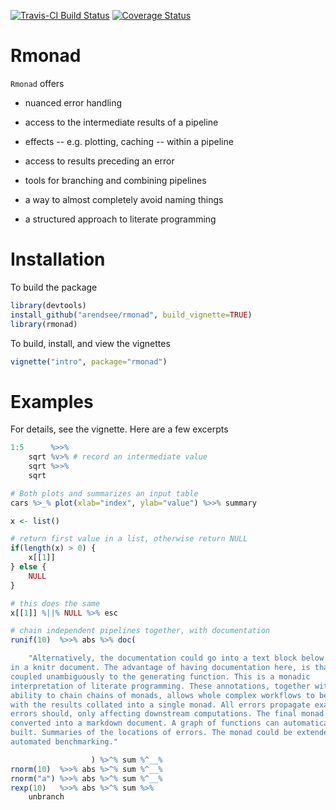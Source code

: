 [![Travis-CI Build Status](https://travis-ci.org/arendsee/rmonad.svg?branch=master)](https://travis-ci.org/arendsee/rmonad)
[![Coverage Status](https://img.shields.io/codecov/c/github/arendsee/rmonad/master.svg)](https://codecov.io/github/arendsee/rmonad?branch=master)

# Rmonad

`Rmonad` offers

 * nuanced error handling

 * access to the intermediate results of a pipeline

 * effects -- e.g. plotting, caching -- within a pipeline

 * access to results preceding an error

 * tools for branching and combining pipelines

 * a way to almost completely avoid naming things

 * a structured approach to literate programming

# Installation

To build the package

```R
library(devtools)
install_github("arendsee/rmonad", build_vignette=TRUE)
library(rmonad)
```

To build, install, and view the vignettes

```R
vignette("intro", package="rmonad")
```

# Examples

For details, see the vignette. Here are a few excerpts

```R
1:5      %>>%
    sqrt %v>% # record an intermediate value
    sqrt %>>%
    sqrt
```

```R
# Both plots and summarizes an input table
cars %>_% plot(xlab="index", ylab="value") %>>% summary
```

```R
x <- list()

# return first value in a list, otherwise return NULL
if(length(x) > 0) {
    x[[1]]
} else {
    NULL
}

# this does the same
x[[1]] %||% NULL %>% esc
```

```R
# chain independent pipelines together, with documentation
runif(10)  %>>% abs %>% doc(

    "Alternatively, the documentation could go into a text block below the code
in a knitr document. The advantage of having documentation here, is that it is
coupled unambiguously to the generating function. This is a monadic
interpretation of literate programming. These annotations, together with the
ability to chain chains of monads, allows whole complex workflows to be built,
with the results collated into a single monad. All errors propagate exactly as
errors should, only affecting downstream computations. The final monad can be
converted into a markdown document. A graph of functions can automatically be
built. Summaries of the locations of errors. The monad could be extended for
automated benchmarking."

                  ) %>^% sum %^__%
rnorm(10)  %>>% abs %>^% sum %^__%
rnorm("a") %>>% abs %>^% sum %^__%
rexp(10)   %>>% abs %>^% sum %>%
    unbranch
```
